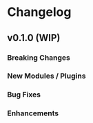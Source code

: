 # Changelog

## v0.1.0 (WIP)

### Breaking Changes

### New Modules / Plugins

### Bug Fixes

### Enhancements
